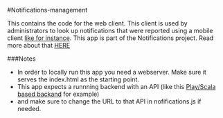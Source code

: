 #Notifications-management

This contains the code for the web client. This client is used by administrators to look up notifications that were reported using a mobile client [like for instance](https://github.com/jaccohuysmans/notifications-android). 
This app is part of the Notifications project. Read more about that [HERE](https://github.com/jaccohuysmans/notifications--main/blob/master/README.md)


###Notes

- In order to locally run this app you need a webserver. Make sure it serves the index.html as the starting point.
- This app expects a runnning backend with an API (like this [Play/Scala based backand](https://github.com/jaccohuysmans/notifications-backend-scala) for example)
- and  make sure to change the URL to that API in nofifications.js if needed.
